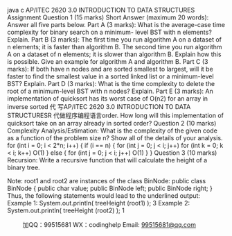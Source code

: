 java c
AP/ITEC 2620 3.0 
INTRODUCTION TO DATA STRUCTURES 
Assignment 
Question 1 (15 marks)    Short Answer (maximum 20 words): 
Answer all five parts below.
Part A (3 marks):    What is the average-case time   complexity   for binary   search on   a   minimum-   level BST with n   elements?    Explain.
Part B (3 marks):    The first time you run algorithm   A   on   a   dataset   of n   elements; it   is   faster than   algorithm B.    The second time   you run algorithm A on   a   dataset   of n   elements; it   is   slower than         algorithm B.    Explain how this is possible.    Give an example   for   algorithm A   and   algorithm   B.
Part C (3 marks):    If   both have   n   nodes   and   are   sorted   smallest to   largest,   will   it be   faster to   find   the smallest value in a sorted linked list   or   a   minimum-level   BST?      Explain.
Part D   (3 marks):    What   is the time   complexity   to   delete   the   root   of a minimum-level   BST   with   n   nodes?    Explain.
Part E (3 marks):    An implementation of   quicksort has its worst   case   of   O(n2)   for   an   array   in inverse sorted 代 写AP/ITEC 2620 3.0 INTRODUCTION TO DATA STRUCTURESR
代做程序编程语言order.    How long will this implementation of   quicksort take   on   an   array   already   in   sorted order?
Question 2 (10 marks)    Complexity Analysis/Estimation: 
What   is   the   complexity   of the   given   code   as   a   function   of the   problem   size   n?      Show   all   of the   details   of   your   analysis.
for   (int   i =   0;   i   < 2*n; i++)
{
if   (i   ==   n)   {
for   (int   j =   0;   j   < i; j++)
for   (int   k =   0;   k   < i; k++)
O(1)
}
else   {
for   (int   j =   0;   j   < i; j++)
O(1)
}
}
Question 3 (10 marks)    Recursion: 
Write   a recursive function that   will   calculate   the   height   of   a   binary   tree.

Note: root1 and root2 are instances   of   the   class   BinNode:
public class   BinNode   {
public char   value;
public BinNode   left;
public BinNode   right;
}
Thus, the following statements would lead to the underlined output:
Example   1:
System.out.println( treeHeight (root1) );
3 
Example 2:
System.out.println( treeHeight (root2) );
1 





         
加QQ：99515681  WX：codinghelp  Email: 99515681@qq.com
